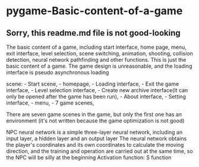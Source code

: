 # pygame-Basic-content-of-a-game
## Sorry, this readme.md file is not good-looking
The basic content of a game, including start interface, home page, menu, exit interface, level selection, scene switching, animation, shooting, collision detection, neural network pathfinding and other functions. This is just the basic content of a game. The game design is unreasonable, and the loading interface is pseudo asynchronous loading

scene:
    - Start scene,
    - homepage,
    - Loading interface,
    - Exit the game interface,
    - Level selection interface,
    - Create new archive interface(It can only be opened after the game has been run),
    - About interface,
    - Setting interface,
    - menu,
    - 7 game scenes,
    
There are seven game scenes in the game, but only the first one has an environment (it's not written because the game optimization is not good)

NPC neural network is a simple three-layer neural network, including an input layer, a hidden layer and an output layer
The neural network obtains the player's coordinates and its own coordinates to calculate the moving direction, and the training and operation are carried out at the same time, so the NPC will be silly at the beginning
Activation function: S function
    

